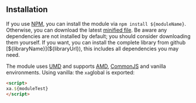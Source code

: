 ## Installation

If you use [NPM](https://www.npmjs.com/), you can install the module via `npm install ${moduleName}`. Otherwise, you can download the latest [minified file](${moduleUrl}). Be aware any dependencies are not installed by default; you should consider downloading them yourself.
If you want, you can install the complete library from github [${libraryName}](${libraryUrl}), this includes all dependencies you may need.

The module uses [UMD](https://github.com/umdjs/umd) and supports [AMD](https://github.com/amdjs/amdjs-api/wiki/AMD), [CommonJS](http://wiki.commonjs.org/wiki/CommonJS) and vanilla environments. Using vanilla: the `xa`global is exported:

```html
<script>
xa.${moduleTest}
</script>
```

